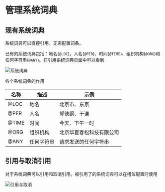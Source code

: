 # 管理系统词典

## 现有系统词典

系统词典可以直接引用，无需配置词条。

已有的系统词典包括：地名(`@LOC`)，人名(`@PER`)、时间(`@TIME`)、组织机构(`@ORG`)和任何字符串(`@ANY`)。在引用系统词典页面中可以看到

![系统词典](../../../../images/intent/dict13.png)

各个系统词典的作用

| 名称  | 描述     | 示例                     |
| ----- | -------- | ------------------------ |
| @LOC  | 地名     | 北京市、东京             |
| @PER  | 人名     | 郭德纲、于谦             |
| @TIME | 时间     | 今天、下午一时           |
| @ORG  | 组织机构 | 北京华夏春松科技有限公司 |
| @ANY  | 任何字符串 | 请求发送的任何字符串 |
<!-- markup:table-caption 系统词典说明 -->

## 引用与取消引用

对于系统词典可以引用和取消引用。被引用了的系统词典可以在槽位配置时使用

![引用与取消](../../../../images/intent/dict14.png)
